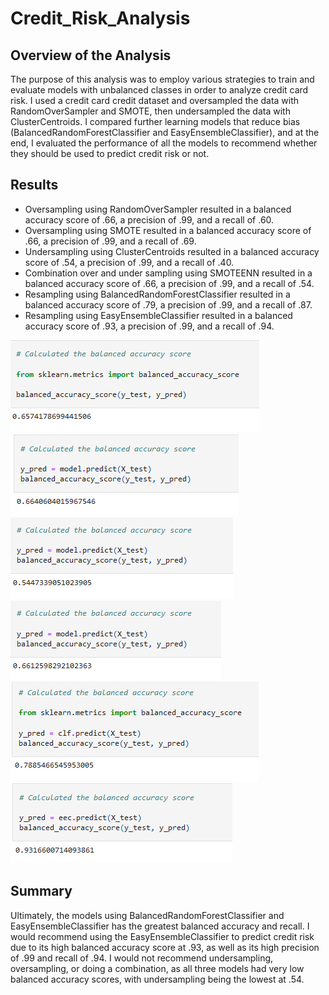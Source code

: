 # Credit_Risk_Analysis

## Overview of the Analysis

The purpose of this analysis was to employ various strategies to train and evaluate models with unbalanced classes in order to analyze credit card risk. I used a credit card credit dataset and oversampled the data with RandomOverSampler and SMOTE, then undersampled the data with ClusterCentroids. I compared further learning models that reduce bias (BalancedRandomForestClassifier and EasyEnsembleClassifier), and at the end, I evaluated the performance of all the models to recommend whether they should be used to predict credit risk or not.

## Results

- Oversampling using RandomOverSampler resulted in a balanced accuracy score of .66, a precision of .99, and a recall of .60.
- Oversampling using SMOTE resulted in a balanced accuracy score of .66, a precision of .99, and a recall of .69.
- Undersampling using ClusterCentroids resulted in a balanced accuracy score of .54, a precision of .99, and a recall of .40.
- Combination over and under sampling using SMOTEENN resulted in a balanced accuracy score of .66, a precision of .99, and a recall of .54.
- Resampling using BalancedRandomForestClassifier resulted in a balanced accuracy score of .79, a precision of .99, and a recall of .87.
- Resampling using EasyEnsembleClassifier resulted in a balanced accuracy score of .93, a precision of .99, and a recall of .94.

![oversampling1](https://github.com/noorsami12/Credit_Risk_Analysis/blob/c7a7f4e7c763bbe848d8c8aafb3dcea8ee390730/oversampling1.png)
![oversampling2](https://github.com/noorsami12/Credit_Risk_Analysis/blob/c7a7f4e7c763bbe848d8c8aafb3dcea8ee390730/oversampling2.png)
![undersampling](https://github.com/noorsami12/Credit_Risk_Analysis/blob/c7a7f4e7c763bbe848d8c8aafb3dcea8ee390730/undersampling.png)
![combination](https://github.com/noorsami12/Credit_Risk_Analysis/blob/c7a7f4e7c763bbe848d8c8aafb3dcea8ee390730/combination.png)
![resampling1](https://github.com/noorsami12/Credit_Risk_Analysis/blob/c7a7f4e7c763bbe848d8c8aafb3dcea8ee390730/resampling1.png)
![resampling2](https://github.com/noorsami12/Credit_Risk_Analysis/blob/c7a7f4e7c763bbe848d8c8aafb3dcea8ee390730/resampling2.png)

## Summary

Ultimately, the models using BalancedRandomForestClassifier and EasyEnsembleClassifier has the greatest balanced accuracy and recall. I would recommend using the EasyEnsembleClassifier to predict credit risk due to its high balanced accuracy score at .93, as well as its high precision of .99 and recall of .94. I would not recommend undersampling, oversampling, or doing a combination, as all three models had very low balanced accuracy scores, with undersampling being the lowest at .54.

